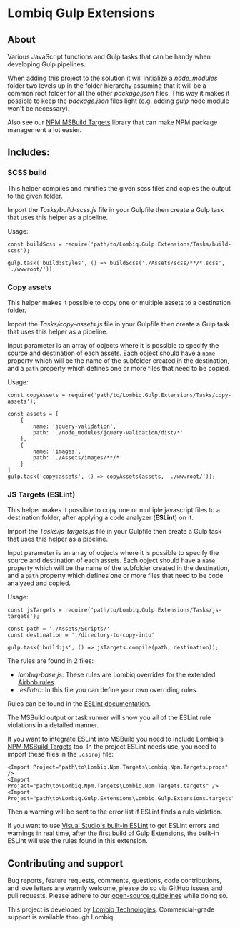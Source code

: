 # Lombiq Gulp Extensions



## About

Various JavaScript functions and Gulp tasks that can be handy when developing Gulp pipelines.

When adding this project to the solution it will initialize a _node_modules_ folder two levels up in the folder hierarchy assuming that it will be a common root folder for all the other _package.json_ files. This way it makes it possible to keep the _package.json_ files light (e.g. adding _gulp_ node module won't be necessary).

Also see our [NPM MSBuild Targets](https://github.com/Lombiq/NPM-Targets) library that can make NPM package management a lot easier.


## Includes:

### SCSS build

This helper compiles and minifies the given scss files and copies the output to the given folder. 

Import the _Tasks/build-scss.js_ file in your Gulpfile then create a Gulp task that uses this helper as a pipeline.

Usage:

```
const buildScss = require('path/to/Lombiq.Gulp.Extensions/Tasks/build-scss');

gulp.task('build:styles', () => buildScss('./Assets/scss/**/*.scss', './wwwroot/'));
```

### Copy assets

This helper makes it possible to copy one or multiple assets to a destination folder. 

Import the _Tasks/copy-assets.js_ file in your Gulpfile then create a Gulp task that uses this helper as a pipeline.

Input parameter is an array of objects where it is possible to specify the source and destination of each assets. Each object should have a `name` property which will be the name of the subfolder created in the destination, and a `path` property which defines one or more files that need to be copied.

Usage:

```
const copyAssets = require('path/to/Lombiq.Gulp.Extensions/Tasks/copy-assets');

const assets = [        
    {
        name: 'jquery-validation',
        path: './node_modules/jquery-validation/dist/*'
    },
    {
        name: 'images',
        path: './Assets/images/**/*'
    }
]
gulp.task('copy:assets', () => copyAssets(assets, './wwwroot/'));
```

### JS Targets (ESLint)

This helper makes it possible to copy one or multiple javascript files to a destination folder, after applying a code analyzer (**ESLint**) on it.

Import the _Tasks/js-targets.js_ file in your Gulpfile then create a Gulp task that uses this helper as a pipeline.

Input parameter is an array of objects where it is possible to specify the source and destination of each assets. Each object should have a `name` property which will be the name of the subfolder created in the destination, and a `path` property which defines one or more files that need to be code analyzed and copied.

Usage:

```
const jsTargets = require('path/to/Lombiq.Gulp.Extensions/Tasks/js-targets');

const path = './Assets/Scripts/'
const destination = './directory-to-copy-into'

gulp.task('build:js', () => jsTargets.compile(path, destination));
```

The rules are found in 2 files:
- *lombiq-base.js*: These rules are Lombiq overrides for the extended [Airbnb rules](https://github.com/airbnb/javascript/tree/master/packages/eslint-config-airbnb-base/rules).
- *.eslintrc*: In this file you can define your own overriding rules.

Rules can be found in the [ESLint documentation](https://eslint.org/docs/rules/).

The MSBuild output or task runner will show you all of the ESLint rule violations in a detailed manner.

If you want to integrate ESLint into MSBuild you need to include Lombiq's [NPM MSBuild Targets](https://github.com/Lombiq/NPM-Targets) too.
In the project ESLint needs use, you need to import these files in the `.csproj` file:
```
<Import Project="path\to\Lombiq.Npm.Targets\Lombiq.Npm.Targets.props" />
<Import Project="path\to\Lombiq.Npm.Targets\Lombiq.Npm.Targets.targets" />
<Import Project="path\to\Lombiq.Gulp.Extensions\Lombiq.Gulp.Extensions.targets"/>
```
Then a warning will be sent to the error list if ESLint finds a rule violation.

If you want to use [Visual Studio's built-in ESLint](https://docs.microsoft.com/en-us/visualstudio/ide/reference/options-text-editor-javascript-linting?view=vs-2019) to get ESLint errors and warnings in real time, after the first build of Gulp Extensions, the built-in ESLint will use the rules found in this extension.


## Contributing and support

Bug reports, feature requests, comments, questions, code contributions, and love letters are warmly welcome, please do so via GitHub issues and pull requests. Please adhere to our [open-source guidelines](https://lombiq.com/open-source-guidelines) while doing so.

This project is developed by [Lombiq Technologies](https://lombiq.com/). Commercial-grade support is available through Lombiq.
